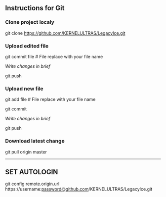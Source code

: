 ## Instructions for Git

### Clone project localy
git clone https://github.com/KERNELULTRAS/LegacyIce.git

### Upload edited file

git commit file # File replace with your file name

*Write changes in brief*

git push

### Upload new file
git add file # File replace with your file name

git commit

*Write changes in brief*

git push

### Download latest change
git pull origin master

-------------
SET AUTOLOGIN
-------------

git config remote.origin.url https://username:password@github.com/KERNELULTRAS/LegacyIce.git

